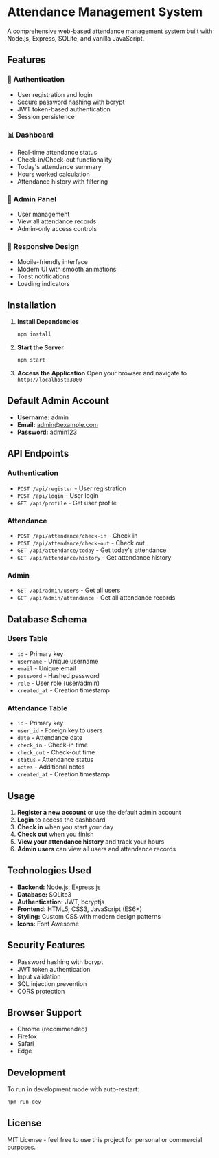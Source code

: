 # Attendance Management System

A comprehensive web-based attendance management system built with Node.js, Express, SQLite, and vanilla JavaScript.

## Features

### 🔐 Authentication
- User registration and login
- Secure password hashing with bcrypt
- JWT token-based authentication
- Session persistence

### 📊 Dashboard
- Real-time attendance status
- Check-in/Check-out functionality
- Today's attendance summary
- Hours worked calculation
- Attendance history with filtering

### 👥 Admin Panel
- User management
- View all attendance records
- Admin-only access controls

### 📱 Responsive Design
- Mobile-friendly interface
- Modern UI with smooth animations
- Toast notifications
- Loading indicators

## Installation

1. **Install Dependencies**
   ```bash
   npm install
   ```

2. **Start the Server**
   ```bash
   npm start
   ```

3. **Access the Application**
   Open your browser and navigate to `http://localhost:3000`

## Default Admin Account

- **Username:** admin
- **Email:** admin@example.com
- **Password:** admin123

## API Endpoints

### Authentication
- `POST /api/register` - User registration
- `POST /api/login` - User login
- `GET /api/profile` - Get user profile

### Attendance
- `POST /api/attendance/check-in` - Check in
- `POST /api/attendance/check-out` - Check out
- `GET /api/attendance/today` - Get today's attendance
- `GET /api/attendance/history` - Get attendance history

### Admin
- `GET /api/admin/users` - Get all users
- `GET /api/admin/attendance` - Get all attendance records

## Database Schema

### Users Table
- `id` - Primary key
- `username` - Unique username
- `email` - Unique email
- `password` - Hashed password
- `role` - User role (user/admin)
- `created_at` - Creation timestamp

### Attendance Table
- `id` - Primary key
- `user_id` - Foreign key to users
- `date` - Attendance date
- `check_in` - Check-in time
- `check_out` - Check-out time
- `status` - Attendance status
- `notes` - Additional notes
- `created_at` - Creation timestamp

## Usage

1. **Register a new account** or use the default admin account
2. **Login** to access the dashboard
3. **Check in** when you start your day
4. **Check out** when you finish
5. **View your attendance history** and track your hours
6. **Admin users** can view all users and attendance records

## Technologies Used

- **Backend:** Node.js, Express.js
- **Database:** SQLite3
- **Authentication:** JWT, bcryptjs
- **Frontend:** HTML5, CSS3, JavaScript (ES6+)
- **Styling:** Custom CSS with modern design patterns
- **Icons:** Font Awesome

## Security Features

- Password hashing with bcrypt
- JWT token authentication
- Input validation
- SQL injection prevention
- CORS protection

## Browser Support

- Chrome (recommended)
- Firefox
- Safari
- Edge

## Development

To run in development mode with auto-restart:

```bash
npm run dev
```

## License

MIT License - feel free to use this project for personal or commercial purposes.
